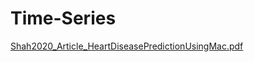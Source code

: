 # Time-Series

[Shah2020_Article_HeartDiseasePredictionUsingMac.pdf](https://github.com/Animesh-Guchhait/Time-Series/files/8148782/Shah2020_Article_HeartDiseasePredictionUsingMac.pdf)
